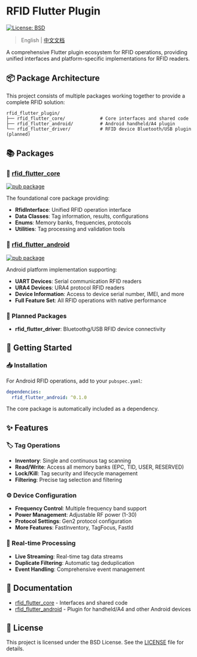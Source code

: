 # RFID Flutter Plugin

[![License: BSD](https://img.shields.io/badge/License-BSD-yellow.svg)](https://opensource.org/license/bsd-3-clause)

> English | [中文文档](README-zh.md)

A comprehensive Flutter plugin ecosystem for RFID operations, providing unified interfaces and platform-specific implementations for RFID readers.

## 📦 Package Architecture

This project consists of multiple packages working together to provide a complete RFID solution:

```
rfid_flutter_plugin/
├── rfid_flutter_core/             # Core interfaces and shared code
├── rfid_flutter_android/          # Android handheld/A4 plugin
└── rfid_flutter_driver/           # RFID device Bluetooth/USB plugin (planned)
```

## 📚 Packages

### 🔧 [rfid_flutter_core](./rfid_flutter_core)
[![pub package](https://img.shields.io/pub/v/rfid_flutter_core.svg)](https://pub.dev/packages/rfid_flutter_core)

The foundational core package providing:
- **RfidInterface**: Unified RFID operation interface
- **Data Classes**: Tag information, results, configurations
- **Enums**: Memory banks, frequencies, protocols
- **Utilities**: Tag processing and validation tools

### 📱 [rfid_flutter_android](./rfid_flutter_android)
[![pub package](https://img.shields.io/pub/v/rfid_flutter_android.svg)](https://pub.dev/packages/rfid_flutter_android)

Android platform implementation supporting:
- **UART Devices**: Serial communication RFID readers
- **URA4 Devices**: URA4 protocol RFID readers
- **Device Information**: Access to device serial number, IMEI, and more
- **Full Feature Set**: All RFID operations with native performance

### 🔮 Planned Packages

- **rfid_flutter_driver**: Bluetoothg/USB RFID device connectivity

## 🚀 Getting Started

### 📥 Installation

For Android RFID operations, add to your `pubspec.yaml`:

```yaml
dependencies:
  rfid_flutter_android: ^0.1.0
```

The core package is automatically included as a dependency.

## ✨ Features

### 🏷️ Tag Operations
- **Inventory**: Single and continuous tag scanning
- **Read/Write**: Access all memory banks (EPC, TID, USER, RESERVED)
- **Lock/Kill**: Tag security and lifecycle management
- **Filtering**: Precise tag selection and filtering

### ⚙️ Device Configuration
- **Frequency Control**: Multiple frequency band support
- **Power Management**: Adjustable RF power (1-30)
- **Protocol Settings**: Gen2 protocol configuration
- **More Features**: FastInventory, TagFocus, FastId

### 🔄 Real-time Processing
- **Live Streaming**: Real-time tag data streams
- **Duplicate Filtering**: Automatic tag deduplication
- **Event Handling**: Comprehensive event management

## 📖 Documentation

- [rfid_flutter_core](./rfid_flutter_core/README.md) - Interfaces and shared code
- [rfid_flutter_android](./rfid_flutter_android/README.md) - Plugin for handheld/A4 and other Android devices


## 📄 License

This project is licensed under the BSD License. See the [LICENSE](LICENSE) file for details.


